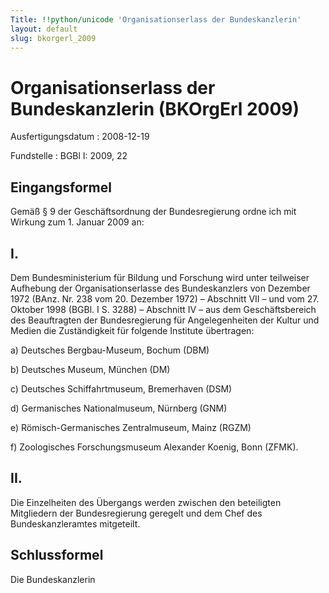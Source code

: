 ```yaml
---
Title: !!python/unicode 'Organisationserlass der Bundeskanzlerin'
layout: default
slug: bkorgerl_2009
---
```


# Organisationserlass der Bundeskanzlerin (BKOrgErl 2009)

Ausfertigungsdatum
:   2008-12-19

Fundstelle
:   BGBl I: 2009, 22


## Eingangsformel

Gemäß § 9 der Geschäftsordnung der Bundesregierung ordne ich mit
Wirkung zum 1. Januar 2009 an:


## I.

Dem Bundesministerium für Bildung und Forschung wird unter teilweiser
Aufhebung der Organisationserlasse des Bundeskanzlers von Dezember
1972 (BAnz. Nr. 238 vom 20. Dezember 1972) – Abschnitt VII – und vom
27\. Oktober 1998 (BGBl. I S. 3288) – Abschnitt IV – aus dem
Geschäftsbereich des Beauftragten der Bundesregierung für
Angelegenheiten der Kultur und Medien die Zuständigkeit für folgende
Institute übertragen:

a)  Deutsches Bergbau-Museum, Bochum (DBM)


b)  Deutsches Museum, München (DM)


c)  Deutsches Schiffahrtmuseum, Bremerhaven (DSM)


d)  Germanisches Nationalmuseum, Nürnberg (GNM)


e)  Römisch-Germanisches Zentralmuseum, Mainz (RGZM)


f)  Zoologisches Forschungsmuseum Alexander Koenig, Bonn (ZFMK).





## II.

Die Einzelheiten des Übergangs werden zwischen den beteiligten
Mitgliedern der Bundesregierung geregelt und dem Chef des
Bundeskanzleramtes mitgeteilt.


## Schlussformel

Die Bundeskanzlerin


